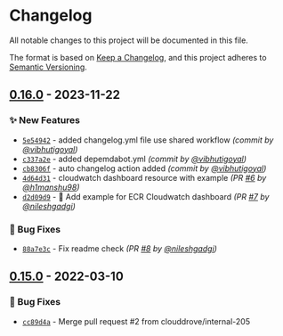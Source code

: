 # Changelog
All notable changes to this project will be documented in this file.

The format is based on [Keep a Changelog](https://keepachangelog.com/en/1.0.0/),
and this project adheres to [Semantic Versioning](https://semver.org/spec/v2.0.0.html).


## [0.16.0] - 2023-11-22
### :sparkles: New Features
- [`5e54942`](https://github.com/clouddrove/terraform-aws-cloudwatch-dashboard/commit/5e54942f4038bba154e6654a51b83bb0d42b2ebd) - added changelog.yml file use shared workflow *(commit by [@vibhutigoyal](https://github.com/vibhutigoyal))*
- [`c337a2e`](https://github.com/clouddrove/terraform-aws-cloudwatch-dashboard/commit/c337a2efeaa365937e6a535ce3ae2836153fd13a) - added depemdabot.yml *(commit by [@vibhutigoyal](https://github.com/vibhutigoyal))*
- [`cb8306f`](https://github.com/clouddrove/terraform-aws-cloudwatch-dashboard/commit/cb8306f2d7fb2ebca195f8d29eed2e90d79f5eb6) - auto changelog action added *(commit by [@vibhutigoyal](https://github.com/vibhutigoyal))*
- [`4d64d31`](https://github.com/clouddrove/terraform-aws-cloudwatch-dashboard/commit/4d64d31c3c01087ddcf28b80fa1a8b9e22138206) - cloudwatch dashboard resource with example *(PR [#6](https://github.com/clouddrove/terraform-aws-cloudwatch-dashboard/pull/6) by [@h1manshu98](https://github.com/h1manshu98))*
- [`d2d09d9`](https://github.com/clouddrove/terraform-aws-cloudwatch-dashboard/commit/d2d09d9bef0f47448a2429d676bdcc319d0481b1) - 🚀 Add example for ECR Cloudwatch dashboard *(PR [#7](https://github.com/clouddrove/terraform-aws-cloudwatch-dashboard/pull/7) by [@nileshgadgi](https://github.com/nileshgadgi))*

### :bug: Bug Fixes
- [`88a7e3c`](https://github.com/clouddrove/terraform-aws-cloudwatch-dashboard/commit/88a7e3c8b68034d34f554a742e86dd1e18c1c9ae) - Fix readme check *(PR [#8](https://github.com/clouddrove/terraform-aws-cloudwatch-dashboard/pull/8) by [@nileshgadgi](https://github.com/nileshgadgi))*


## [0.15.0] - 2022-03-10
### :bug: Bug Fixes
- [`cc89d4a`](https://github.com/clouddrove/terraform-aws-cloudwatch-dashboard/commit/cc89d4af68a2e1a44120b943fe855f36358985c8) - Merge pull request #2 from clouddrove/internal-205 




[0.15.0]: https://github.com/clouddrove/terraform-aws-cloudwatch-dashboard/releases/tag/0.15.0

[0.16.0]: https://github.com/clouddrove/terraform-aws-cloudwatch-dashboard/compare/0.15.0...0.16.0